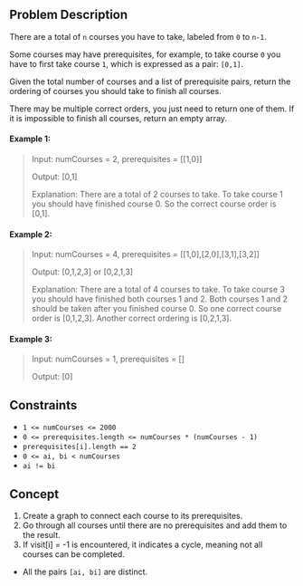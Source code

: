 ## Problem Description

There are a total of `n` courses you have to take, labeled from `0` to `n-1`.

Some courses may have prerequisites, for example, to take course `0` you have to first take course `1`, which is expressed as a pair: `[0,1]`.

Given the total number of courses and a list of prerequisite pairs, return the ordering of courses you should take to finish all courses.

There may be multiple correct orders, you just need to return one of them. If it is impossible to finish all courses, return an empty array.

#### Example 1:
> Input: numCourses = 2, prerequisites = [[1,0]]
>
> Output: [0,1]
>
> Explanation: There are a total of 2 courses to take. To take course 1 you should have finished course 0. So the correct course order is [0,1].

#### Example 2:
> Input: numCourses = 4, prerequisites = [[1,0],[2,0],[3,1],[3,2]]
>
> Output: [0,1,2,3] or [0,2,1,3]
>
> Explanation: There are a total of 4 courses to take. To take course 3 you should have finished both courses 1 and 2. Both courses 1 and 2 should be taken after you finished course 0. So one correct course order is [0,1,2,3]. Another correct ordering is [0,2,1,3].

#### Example 3:
> Input: numCourses = 1, prerequisites = []
>
> Output: [0]

## Constraints

- `1 <= numCourses <= 2000`
- `0 <= prerequisites.length <= numCourses * (numCourses - 1)`
- `prerequisites[i].length == 2`
- `0 <= ai, bi < numCourses`
- `ai != bi`

## Concept
1. Create a graph to connect each course to its prerequisites.
2. Go through all courses until there are no prerequisites and add them to the result.
3. If visit[i] = -1 is encountered, it indicates a cycle, meaning not all courses can be completed.
- All the pairs `[ai, bi]` are distinct.
